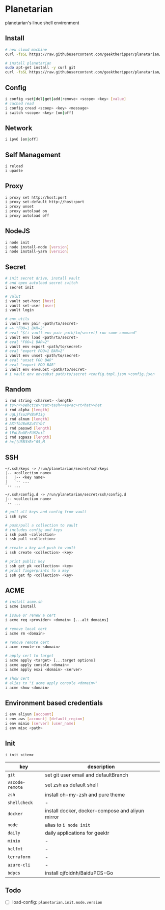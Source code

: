 # Planetarian

planetarian's linux shell environment

## Install

```bash
# new cloud machine
curl -fsSL https://raw.githubusercontent.com/geektheripper/planetarian/master/init.sh | bash -s -- https://raw.githubusercontent.com/geektheripper/planetarian/master/config-template.json

# install planetarian
sudo apt-get install -y curl git
curl -fsSL https://raw.githubusercontent.com/geektheripper/planetarian/master/install.sh | bash -s -- https://raw.githubusercontent.com/geektheripper/planetarian/master/config-template.json
```

## Config

```bash
i config <set|del|get|add|remove> <scope> <key> [value]
# cached read
i config cread <scoop> <key> <message>
i switch <scope> <key> [on|off]
```

## Network

```bash
i ipv6 [on|off]
```

## Self Management

```bash
i reload
i upadte
```

## Proxy

```bash
i proxy set http://host:port
i proxy set-default http://host:port
i proxy unset
i proxy autoload on
i proxy autoload off
```

## NodeJS

```bash
i node init
i node install-node [version]
i node install-yarn [version]
```

## Secret

```bash
# init secret drive, install vault
# and open autoload secret switch
i secret init

# valut
i vault set-host [host]
i vault set-user [user]
i vault login

# env utils
i vault env pair <path/to/secret>
# => "FOO=1 BAR=2"
# eval "$(i vault env pair path/to/secret) run some command"
i vault env load <path/to/secret>
# eval "FOO=1 BAR=2"
i vault env export <path/to/secret>
# eval "export FOO=1 BAR=2"
i vault env unset <path/to/secret>
# eval "unset FOO BAR"
# eval "export FOO BAR"
i vault env envsubst <path/to/secret>
# i vault env envsubst path/to/secret <config.tmpl.json >config.json
```

## Random

```bash
i rnd string <charset> <length>
# ts>r<>sehctce>rsat>tash<<ee<ac>rt<hat>>het
i rnd alpha [length]
# ugLjfsuzPVBaPIig
i rnd alnum [length]
# AXYfbJ8oRZuTtYb7
i rnd passwd [length]
# lFdLBuUErFU62niC
i rnd sqpass [length]
# hc[(U3B3YBr^05,M
```

## SSH

```
~/.ssh/keys -> /run/planetarian/secret/ssh/keys
|-- <collection name>
|   |-- <key name>
|   `-- ...
`-- ...

~/.ssh/config.d -> /run/planetarian/secret/ssh/config.d
|-- <collection name>
`-- ...
```

```bash
# pull all keys and config from vault
i ssh sync

# push/pull a collection to vault
# includes config and keys
i ssh push <collection>
i ssh pull <collection>

# create a key and push to vault
i ssh create <collection> <key>

# print public key
i ssh get pk <collection> <key>
# print fingerprints fo a key
i ssh get fp <collection> <key>
```

## ACME

```bash
# install acme.sh
i acme install

# issue or renew a cert
i acme req <provider> <domain> [...alt domains]

# remove local cert
i acme rm <domain>

# remove remote cert
i acme remote-rm <domain>

# apply cert to target
i acme apply <target> [...target options]
i acme apply console <domain>
i acme apply esxi <domain> <server>

# show cert
# alias to "i acme apply console <domain>"
i acme show <domain>
```

## Environment based credentials

```bash
i env aliyun [account]
i env aws [account] [default_region]
i env minio [server] [user_name]
i env misc <path>
```

## Init

`i init <item>`

| key             | description                                      |
| --------------- | ------------------------------------------------ |
| `git`           | set git user email and defaultBranch             |
| `vscode-remote` | set zsh as default shell                         |
| `zsh`           | install oh-my-zsh and pure theme                 |
| `shellcheck`    | -                                                |
| `docker`        | install docker, docker-compose and aliyun mirror |
| `node`          | alias to `i node init`                           |
| `daily`         | daily applications for geektr                    |
| `minio`         | -                                                |
| `hclfmt`        | -                                                |
| `terraform`     | -                                                |
| `azure-cli`     | -                                                |
| `bdpcs`         | install qjfoidnh/BaiduPCS-Go                     |

## Todo

- [ ] load-config: `planetarian.init.node.version`
